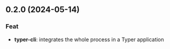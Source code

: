 ## 0.2.0 (2024-05-14)

### Feat

- **typer-cli**: integrates the whole process in a Typer application
